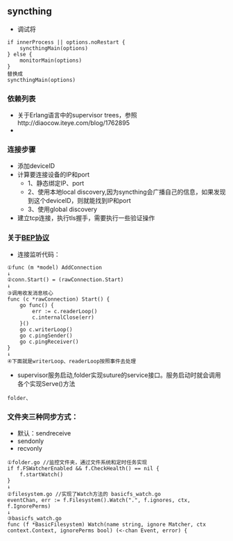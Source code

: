 ## syncthing

+ 调试将
```$xslt
if innerProcess || options.noRestart {
    syncthingMain(options)
} else {
    monitorMain(options)
}
替换成
syncthingMain(options)
```

### 依赖列表
+ 关于Erlang语言中的supervisor trees，参照http://diaocow.iteye.com/blog/1762895
+ 

### 连接步骤
+ 添加deviceID
+ 计算要连接设备的IP和port
    + 1、静态绑定IP、port
    + 2、使用本地local discovery,因为syncthing会广播自己的信息，如果发现到这个deviceID，则就能找到IP和port
    + 3、使用global discovery
+ 建立tcp连接，执行tls握手，需要执行一些验证操作

### 关于[BEP协议](BEP.md)
+ 连接监听代码：
```$xslt
①func (m *model) AddConnection
↓
②conn.Start() = (rawConnection.Start)
↓
③调用收发消息核心
func (c *rawConnection) Start() {
	go func() {
		err := c.readerLoop()
		c.internalClose(err)
	}()
	go c.writerLoop()
	go c.pingSender()
	go c.pingReceiver()
}
↓
④下面就是writerLoop、readerLoop按照事件去处理
```

+ supervisor服务启动,folder实现suture的service接口。服务启动时就会调用各个实现Serve()方法
```$xslt
folder、
```

### 文件夹三种同步方式：
+ 默认：sendreceive
+ sendonly
+ recvonly
```$xslt
①folder.go //监控文件夹，通过文件系统和定时任务实现
if f.FSWatcherEnabled && f.CheckHealth() == nil {
    f.startWatch()
}
↓
②filesystem.go //实现了Watch方法的 basicfs_watch.go
eventChan, err := f.Filesystem().Watch(".", f.ignores, ctx, f.IgnorePerms)
↓
③basicfs_watch.go
func (f *BasicFilesystem) Watch(name string, ignore Matcher, ctx context.Context, ignorePerms bool) (<-chan Event, error) {

```